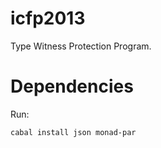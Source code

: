 icfp2013
========

Type Witness Protection Program.


# Dependencies

Run: 

    cabal install json monad-par
